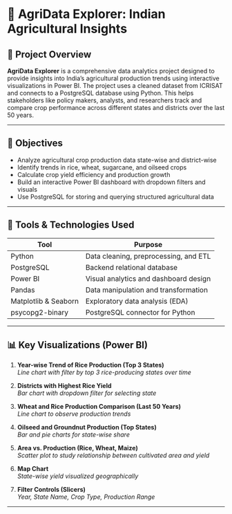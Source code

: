 # 🌾 AgriData Explorer: Indian Agricultural Insights

## 📘 Project Overview

**AgriData Explorer** is a comprehensive data analytics project designed to provide insights into India’s agricultural production trends using interactive visualizations in Power BI. The project uses a cleaned dataset from ICRISAT and connects to a PostgreSQL database using Python. This helps stakeholders like policy makers, analysts, and researchers track and compare crop performance across different states and districts over the last 50 years.

---

## 🎯 Objectives

- Analyze agricultural crop production data state-wise and district-wise
- Identify trends in rice, wheat, sugarcane, and oilseed crops
- Calculate crop yield efficiency and production growth
- Build an interactive Power BI dashboard with dropdown filters and visuals
- Use PostgreSQL for storing and querying structured agricultural data

---

## 🔧 Tools & Technologies Used

| Tool         | Purpose                                |
|--------------|-----------------------------------------|
| Python       | Data cleaning, preprocessing, and ETL   |
| PostgreSQL   | Backend relational database             |
| Power BI     | Visual analytics and dashboard design   |
| Pandas       | Data manipulation and transformation    |
| Matplotlib & Seaborn | Exploratory data analysis (EDA) |
| psycopg2-binary | PostgreSQL connector for Python      |

---

## 📊 Key Visualizations (Power BI)

1. **Year-wise Trend of Rice Production (Top 3 States)**  
   _Line chart with filter by top 3 rice-producing states over time_

2. **Districts with Highest Rice Yield**  
   _Bar chart with dropdown filter for selecting state_

3. **Wheat and Rice Production Comparison (Last 50 Years)**  
   _Line chart to observe production trends_

4. **Oilseed and Groundnut Production (Top States)**  
   _Bar and pie charts for state-wise share_

5. **Area vs. Production (Rice, Wheat, Maize)**  
   _Scatter plot to study relationship between cultivated area and yield_

6. **Map Chart**  
   _State-wise yield visualized geographically_

7. **Filter Controls (Slicers)**  
   _Year, State Name, Crop Type, Production Range_

---

